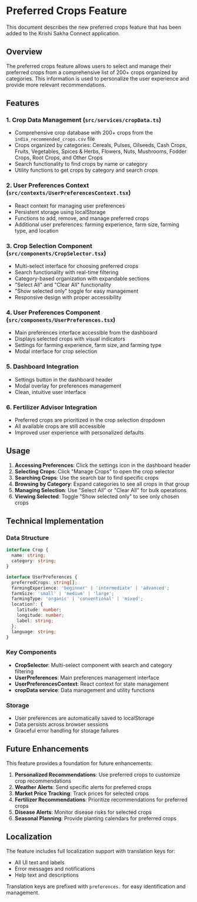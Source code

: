# Preferred Crops Feature

This document describes the new preferred crops feature that has been added to the Krishi Sakha Connect application.

## Overview

The preferred crops feature allows users to select and manage their preferred crops from a comprehensive list of 200+ crops organized by categories. This information is used to personalize the user experience and provide more relevant recommendations.

## Features

### 1. Crop Data Management (`src/services/cropData.ts`)
- Comprehensive crop database with 200+ crops from the `india_recommended_crops.csv` file
- Crops organized by categories: Cereals, Pulses, Oilseeds, Cash Crops, Fruits, Vegetables, Spices & Herbs, Flowers, Nuts, Mushrooms, Fodder Crops, Root Crops, and Other Crops
- Search functionality to find crops by name or category
- Utility functions to get crops by category and search crops

### 2. User Preferences Context (`src/contexts/UserPreferencesContext.tsx`)
- React context for managing user preferences
- Persistent storage using localStorage
- Functions to add, remove, and manage preferred crops
- Additional user preferences: farming experience, farm size, farming type, and location

### 3. Crop Selection Component (`src/components/CropSelector.tsx`)
- Multi-select interface for choosing preferred crops
- Search functionality with real-time filtering
- Category-based organization with expandable sections
- "Select All" and "Clear All" functionality
- "Show selected only" toggle for easy management
- Responsive design with proper accessibility

### 4. User Preferences Component (`src/components/UserPreferences.tsx`)
- Main preferences interface accessible from the dashboard
- Displays selected crops with visual indicators
- Settings for farming experience, farm size, and farming type
- Modal interface for crop selection

### 5. Dashboard Integration
- Settings button in the dashboard header
- Modal overlay for preferences management
- Clean, intuitive user interface

### 6. Fertilizer Advisor Integration
- Preferred crops are prioritized in the crop selection dropdown
- All available crops are still accessible
- Improved user experience with personalized defaults

## Usage

1. **Accessing Preferences**: Click the settings icon in the dashboard header
2. **Selecting Crops**: Click "Manage Crops" to open the crop selector
3. **Searching Crops**: Use the search bar to find specific crops
4. **Browsing by Category**: Expand categories to see all crops in that group
5. **Managing Selection**: Use "Select All" or "Clear All" for bulk operations
6. **Viewing Selected**: Toggle "Show selected only" to see only chosen crops

## Technical Implementation

### Data Structure
```typescript
interface Crop {
  name: string;
  category: string;
}

interface UserPreferences {
  preferredCrops: string[];
  farmingExperience: 'beginner' | 'intermediate' | 'advanced';
  farmSize: 'small' | 'medium' | 'large';
  farmingType: 'organic' | 'conventional' | 'mixed';
  location?: {
    latitude: number;
    longitude: number;
    label: string;
  };
  language: string;
}
```

### Key Components
- **CropSelector**: Multi-select component with search and category filtering
- **UserPreferences**: Main preferences management interface
- **UserPreferencesContext**: React context for state management
- **cropData service**: Data management and utility functions

### Storage
- User preferences are automatically saved to localStorage
- Data persists across browser sessions
- Graceful error handling for storage failures

## Future Enhancements

This feature provides a foundation for future enhancements:

1. **Personalized Recommendations**: Use preferred crops to customize crop recommendations
2. **Weather Alerts**: Send specific alerts for preferred crops
3. **Market Price Tracking**: Track prices for selected crops
4. **Fertilizer Recommendations**: Prioritize recommendations for preferred crops
5. **Disease Alerts**: Monitor disease risks for selected crops
6. **Seasonal Planning**: Provide planting calendars for preferred crops

## Localization

The feature includes full localization support with translation keys for:
- All UI text and labels
- Error messages and notifications
- Help text and descriptions

Translation keys are prefixed with `preferences.` for easy identification and management.

